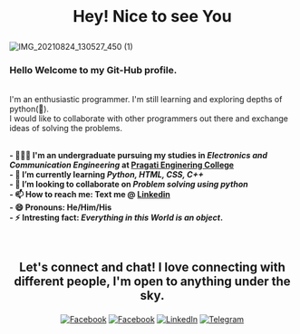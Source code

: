 <img width = 200px;![nerd_face](https://user-images.githubusercontent.com/89505668/146149685-d428ca51-e068-4b97-b8c4-830c53c6b4ee.gif)><h1><p align = "center">Hey! Nice to see You</p></h1>
![IMG_20210824_130527_450 (1)](https://user-images.githubusercontent.com/89505668/146146536-8cf3f0b1-b0ff-4146-af25-7d03783dc3c0.png)

<!--
**KarthikKollapureddy/KarthikKollapureddy** is a ✨ _special_ ✨ repository because its `README.md` (this file) appears on your GitHub profile.
-->
<h3> Hello Welcome to my Git-Hub profile.</h3><br>
I'm an enthusiastic programmer. I'm still learning and exploring depths of python(🐍). <br>I would like to collaborate with other programmers out there and exchange ideas of solving the problems.<br>
<br><p><strong>
- 🧑🏻‍🎓 I'm an undergraduate pursuing my studies in<i> Electronics and Communication Engineering</i> at <a href ="https://pragati.ac.in/">Pragati Enginering College</a><br>
- 🌱 I’m currently learning <i>Python, HTML, CSS, C++</i><br>
- 👯 I’m looking to collaborate on<i> Problem solving using python</i><br>
- 📫 How to reach me: <label>Text me @ </label><a href="https://www.linkedin.com/in/karthik-kollapureddy-7939241b0/">Linkedin</a><br>
- 😄 Pronouns: He/Him/His<br>
- ⚡ Intresting fact:<i> Everything in this World is an object</i>.</strong></P>
<br>
<h2><p align = "center"> Let's connect and chat! I love connecting with different people, I'm open to anything under the sky. </p></h2>
<p align = "center">
<a href="https://www.facebook.com/profile.php?id=100006377027735" target="_blank"><img alt="Facebook" src="https://img.shields.io/badge/Facebook-1877F2?style=for-the-badge&logo=facebook&logoColor=white"/></a>
<a href="https://twitter.com/KKollapureddy" target="_blank"><img alt="Facebook" src="https://img.shields.io/badge/Twitter-1DA1F2?style=for-the-badge&logo=twitter&logoColor=white"/></a>
<a href="https://www.linkedin.com/in/karthik-kollapureddy-7939241b0/"" target="_blank"><img alt="LinkedIn" src="https://img.shields.io/badge/LinkedIn-0077B5?style=for-the-badge&logo=linkedin&logoColor=white" /></a>
<a href="https://t.me/KarthikKollapureddy" target="_blank"><img alt="Telegram" src="https://img.shields.io/badge/Telegram-2CA5E0?style=for-the-badge&logo=telegram&logoColor=white"></a></p>                                                                      




